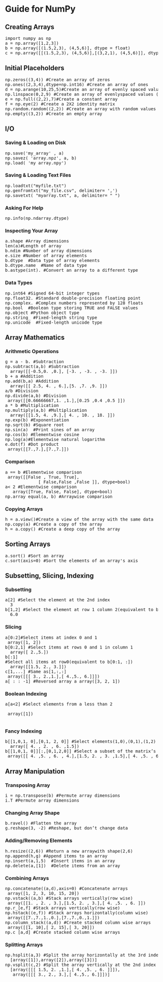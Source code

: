 # Guide for NumPy
## Creating Arrays 
<pre>
import numpy as np
a = np.array([1,2,3])
b = np.array([(1.5,2,3), (4,5,6)], dtype = float)
c = np.array([[(1.5,2,3), (4,5,6)],[(3,2,1), (4,5,6)]], dtype = float)
</pre>
## Initial Placeholders 
<pre>
np.zeros((3,4)) #Create an array of zeros
np.ones((2,3,4),dtype=np.int16) #Create an array of ones
d = np.arange(10,25,5)#Create an array of evenly spaced values (step value)
np.linspace(0,2,9) #Create an array of evenlyspaced values (number of samples)
e = np.full((2,2),7)#Create a constant array
f = np.eye(2) #Create a 2X2 identity matrix
np.random.random((2,2)) #Create an array with random values
np.empty((3,2)) #Create an empty array
</pre>
## I/O
### Saving & Loading on Disk
<pre>
np.save('my_array' , a)
np.savez( 'array.npz', a, b)
np.load( 'my_array.npy')
</pre>
### Saving & Loading Text Files
<pre>
np.loadtxt("myfile.txt")
np.genfromtxt("my_file.csv", delimiter= ',')
np.savetxt( "myarray.txt", a, delimiter= " ")
</pre>
### Asking For Help 
<pre>
np.info(np.ndarray.dtype)
</pre>
### Inspecting Your Array 
<pre>
a.shape #Array dimensions
len(a)#Length of array
b.ndim #Number of array dimensions
e.size #Number of array elements
b.dtype  #Data type of array elements
b.dtype.name  #Name of data type
b.astype(int). #Convert an array to a different type
</pre>
### Data Types
<pre>
np.int64 #Signed 64-bit integer types
np.float32. #Standard double-precision floating point
np.complex. #Complex numbers represented by 128 floats
np.bool  #Boolean type storing TRUE and FALSE values
np.object #Python object type
np.string_ #Fixed-length string type
np.unicode_ #Fixed-length unicode type
</pre>
## Array Mathematics
### Arithmetic Operations 
<pre>
g = a - b. #Subtraction
np.subtract(a,b) #Subtraction
  array([[-0.5,0. ,0.], [-3. , -3. , -3. ]])
b + a #Addition
np.add(b,a) #Addition
  array([[ 2.5, 4. , 6.],[5. ,7. ,9. ]])
a/b #Division
np.divide(a,b) #Division
 array([[0.66666667,1. ,1.],[0.25 ,0.4 ,0.5 ]])
a * b #Multiplication
np.multiply(a,b) #Multiplication 
  array([[1.5, 4. ,9.],[ 4. , 10. , 18. ]])
np.exp(b) #Exponentiation
np.sqrt(b) #Square root
np.sin(a)  #Print sines of an array
np.cos(b) #Elementwise cosine
np.log(a)#Elementwise natural logarithm
e.dot(f) #Dot product
 array([[7.,7.],[7.,7.]])
</pre>
### Comparison
<pre>
a == b #Elementwise comparison
 array([[False , True, True],
             [ False,False ,False ]], dtype=bool)
a< 2 #Elementwise comparison
   array([True, False, False], dtype=bool)
np.array_equal(a, b) #Arraywise comparison
</pre>
### Copying Arrays
<pre>
h = a.view()#Create a view of the array with the same data
np.copy(a) #Create a copy of the array
h = a.copy() #Create a deep copy of the array
</pre>
## Sorting Arrays
<pre>
a.sort() #Sort an array
c.sort(axis=0) #Sort the elements of an array's axis
</pre>
## Subsetting, Slicing, Indexing
### Subsetting
<pre>
a[2] #Select the element at the 2nd index
  3
b[1,2] #Select the element at row 1 column 2(equivalent to b[1][2])
  6.0
</pre>
### Slicing
<pre>
a[0:2]#Select items at index 0 and 1
 array([1, 2])
b[0:2,1] #Select items at rows 0 and 1 in column 1
  array([ 2.,5.])
b[:1] 
#Select all items at row0(equivalent to b[0:1, :])
  array([[1.5, 2., 3.]])
c[1,...] #Same as[1,:,:]
 array([[[ 3., 2.,1.],[ 4.,5., 6.]]])
a[ : : -1] #Reversed array a array([3, 2, 1])
</pre>
### Boolean Indexing
<pre>
a[a<2] #Select elements from a less than 2</br>
 array([1])</br>
</pre>
### Fancy Indexing
<pre>
b[[1,0,1, 0],[0,1, 2, 0]] #Select elements(1,0),(0,1),(1,2) and(0,0)
  array([ 4. , 2. , 6. ,1.5])
b[[1,0,1, 0]][:,[0,1,2,0]] #Select a subset of the matrix’s rows and columns
 array([[ 4. ,5. , 6. , 4.],[1.5, 2. , 3. ,1.5],[ 4. ,5. , 6. , 4.],[1.5, 2. , 3. ,1.5]])
</pre>
## Array Manipulation
### Transposing Array
<pre>
i = np.transpose(b) #Permute array dimensions
i.T #Permute array dimensions
</pre>
### Changing Array Shape
<pre>
b.ravel() #Flatten the array
g.reshape(3, -2) #Reshape, but don’t change data
</pre>
### Adding/Removing Elements
<pre>
h.resize((2,6)) #Return a new arraywith shape(2,6)
np.append(h,g) #Append items to an array
np.insert(a,1,5)  #Insert items in an array
np.delete(a,[1])  #Delete items from an array
</pre>
### Combining Arrays 
<pre>
np.concatenate((a,d),axis=0) #Concatenate arrays
 array([1, 2, 3, 10, 15, 20])
np.vstack((a,b) #Stack arrays vertically(row wise)
 array([[1. , 2. , 3.],[1.5, 2. , 3.],[ 4. ,5. , 6. ]])
np.r_[e,f] #Stack arrays vertically(row wise)
np.hstack((e,f)) #Stack arrays horizontally(column wise)
 array([[7.,7.,1.,0.],[7.,7.,0.,1.]])
np.column_stack((a,d)) #Create stacked column wise arrays
 array([[1, 10],[ 2, 15],[ 3, 20]])
np.c_[a,d] #Create stacked column wise arrays
</pre>
### Splitting Arrays 
<pre>
np.hsplit(a,3) #Split the array horizontally at the 3rd index
  [array([1]),array([2]),array([3])]
np.vsplit(c,2) #Split the array vertically at the 2nd index
  [array([[[ 1.5, 2. ,1.],[ 4. ,5. , 6. ]]]),
   array([[[ 3., 2., 3.],[ 4.,5., 6.]]])]
</pre>
